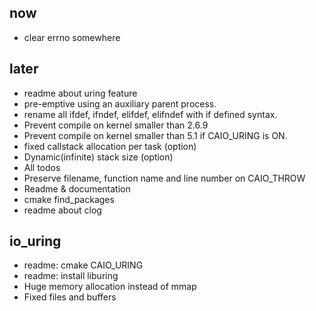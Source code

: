 ## now
- clear errno somewhere

## later
- readme about uring feature
- pre-emptive using an auxiliary parent process.
- rename all ifdef, ifndef, elifdef, elifndef with if defined syntax.
- Prevent compile on kernel smaller than 2.6.9
- Prevent compile on kernel smaller than 5.1 if CAIO_URING is ON.
- fixed callstack allocation per task (option)
- Dynamic(infinite) stack size (option)
- All todos
- Preserve filename, function name and line number on CAIO_THROW
- Readme & documentation
- cmake find_packages
- readme about clog

## io_uring
  - readme: cmake CAIO_URING
  - readme: install liburing
  - Huge memory allocation instead of mmap
  - Fixed files and buffers

